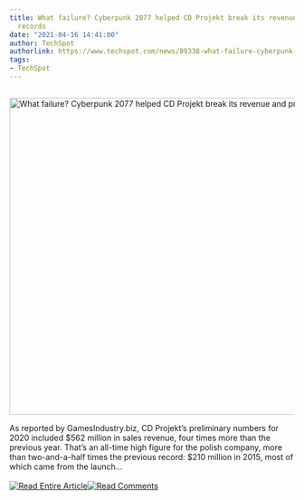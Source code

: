 ```yaml
---
title: What failure? Cyberpunk 2077 helped CD Projekt break its revenue and profit
  records
date: "2021-04-16 14:41:00"
author: TechSpot
authorlink: https://www.techspot.com/news/89338-what-failure-cyberpunk-2077-helped-cd-projekt-break.html
tags:
- TechSpot
---
```

<a href="https://www.techspot.com/news/89338-what-failure-cyberpunk-2077-helped-cd-projekt-break.html" target="_blank"><img src="https://static.techspot.com/images2/news/ts3_thumbs/2021/04/2021-04-16-ts3_thumbs-316.jpg" width="800" height="560" style="padding: 15px 0" title="What failure? Cyberpunk 2077 helped CD Projekt break its revenue and profit records" /></a><br />As reported by GamesIndustry.biz, CD Projekt’s preliminary numbers for 2020 included $562 million in sales revenue, four times more than the previous year. That’s an all-time high figure for the polish company, more than two-and-a-half times the previous record: $210 million in 2015, most of which came from the launch...<br /><br /><a href="https://www.techspot.com/news/89338-what-failure-cyberpunk-2077-helped-cd-projekt-break.html"><img src="https://static.techspot.com/images/rss/rss_buttons_01.png" border="0" alt="Read Entire Article" /></a><a href="https://www.techspot.com/news/89338-what-failure-cyberpunk-2077-helped-cd-projekt-break.html#comments"><img src="https://static.techspot.com/images/rss/rss_buttons_02.png" border="0" alt="Read Comments" /></a><br /><br />